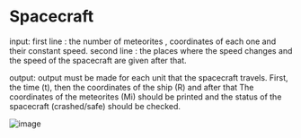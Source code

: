 # Spacecraft
input: 
first line :  the number of meteorites ,  coordinates of each one and their constant speed.
second line : the places where the speed changes and the speed of the spacecraft are given after that.

output:
output must be made for each unit that the spacecraft travels. First, the time (t), then the coordinates of the ship (R) and after that
The coordinates of the meteorites (Mi) should be printed and the status of the spacecraft (crashed/safe) should be checked.


![image](https://user-images.githubusercontent.com/77280991/183461857-984c706e-95c6-4c89-9771-6f8bb313b5ca.png)
